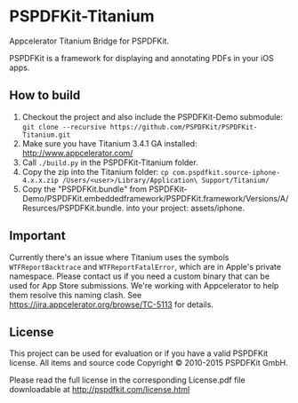 PSPDFKit-Titanium
=================

Appcelerator Titanium Bridge for PSPDFKit.

PSPDFKit is a framework for displaying and annotating PDFs in your iOS apps.

## How to build

1. Checkout the project and also include the PSPDFKit-Demo submodule: `git clone --recursive https://github.com/PSPDFKit/PSPDFKit-Titanium.git`
2. Make sure you have Titanium 3.4.1 GA installed: http://www.appcelerator.com/
3. Call `./build.py` in the PSPDFKit-Titanium folder.
4. Copy the zip into the Titanium folder: `cp com.pspdfkit.source-iphone-4.x.x.zip /Users/<user>/Library/Application\ Support/Titanium/`
5. Copy the "PSPDFKit.bundle" from PSPDFKit-Demo/PSPDFKit.embeddedframework/PSPDFKit.framework/Versions/A/Resurces/PSPDFKit.bundle. into your project: assets/iphone.

## Important

Currently there's an issue where Titanium uses the symbols `WTFReportBacktrace` and `WTFReportFatalError`, which are in Apple's private namespace. Please contact us if you need a custom binary that can be used for App Store submissions. We're working with Appcelerator to help them resolve this naming clash. See https://jira.appcelerator.org/browse/TC-5113 for details.

## License

This project can be used for evaluation or if you have a valid PSPDFKit license.
All items and source code Copyright © 2010-2015 PSPDFKit GmbH.

Please read the full license in the corresponding License.pdf file downloadable at
http://pspdfkit.com/license.html